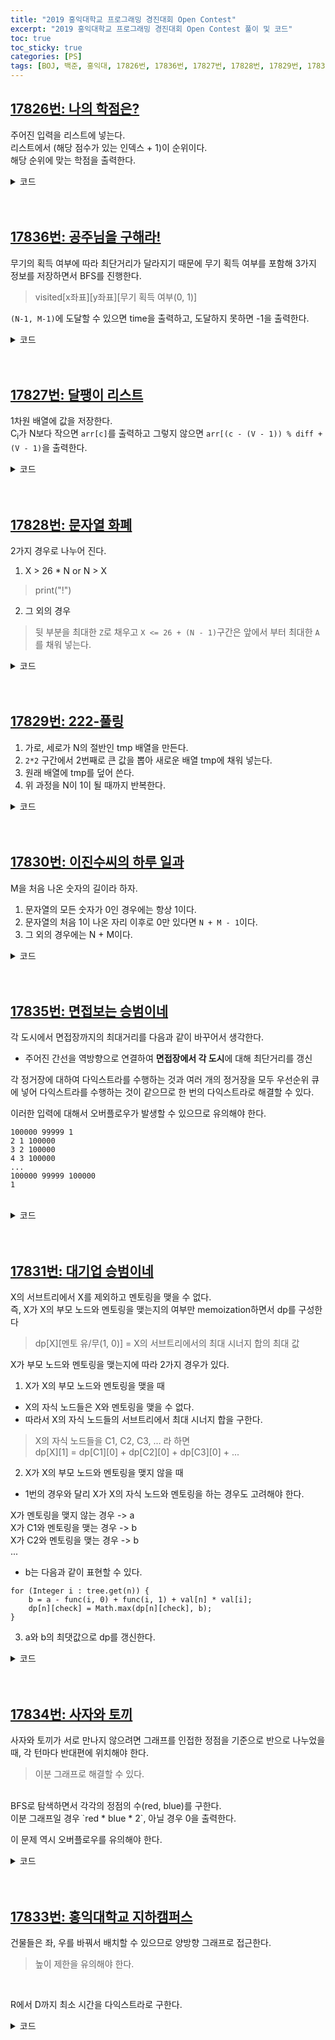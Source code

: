 ```yaml
---
title: "2019 홍익대학교 프로그래밍 경진대회 Open Contest"
excerpt: "2019 홍익대학교 프로그래밍 경진대회 Open Contest 풀이 및 코드"
toc: true
toc_sticky: true
categories: [PS]
tags: [BOJ, 백준, 홍익대, 17826번, 17836번, 17827번, 17828번, 17829번, 17830번, 17831번, 17834번, 17833번]
---
```

## [17826번: 나의 학점은?](https://www.acmicpc.net/problem/17826)
주어진 입력을 리스트에 넣는다. <br>
리스트에서 (해당 점수가 있는 인덱스 + 1)이 순위이다.<br>
해당 순위에 맞는 학점을 출력한다. <br>

<details>
<summary>코드</summary>
<div markdown="1">

``` java
import java.io.*;
import java.util.*;

public class Main {

    static FastIO io = new FastIO();

    public static void main(String... args) throws IOException {
        ArrayList<Integer> list = new ArrayList<Integer>();
        for (int i = 0; i < 50; i++) {
            list.add(io.nextInt());
        }
        int target = io.nextInt();
        int rank = list.indexOf(target) + 1;

        if (rank <= 5)
            io.write("A+");
        else if (rank <= 15)
            io.write("A0");
        else if (rank <= 30)
            io.write("B+");
        else if (rank <= 35)
            io.write("B0");
        else if (rank <= 45)
            io.write("C+");
        else if (rank <= 48)
            io.write("C0");
        else
            io.write("F");
    }

}

class FastIO { ... }    // 생략
```
</div>
</details>

<br>
<br>

## [17836번: 공주님을 구해라!](https://www.acmicpc.net/problem/17836)
무기의 획득 여부에 따라 최단거리가 달라지기 때문에 무기 획득 여부를 포함해 3가지 정보를 저장하면서 BFS를 진행한다. <br>
 >visited[x좌표][y좌표][무기 획득 여부(0, 1)]

`(N-1, M-1)`에 도달할 수 있으면 time을 출력하고, 도달하지 못하면 -1을 출력한다.

<details>
<summary>코드</summary>
<div markdown="1">

``` java
import java.io.*;
import java.util.*;

public class Main {

    static FastIO io = new FastIO();
    static int N, M, T;
    static int[][] map;
    static boolean[][][] visited;
    static int[] dx = {-1, 0, 1, 0};
    static int[] dy = {0, -1, 0, 1};

    public static void main(String... args) throws IOException {
        N = io.nextInt();
        M = io.nextInt();
        T = io.nextInt();
        map = new int[N][M];
        visited = new boolean[N][M][2];

        for (int i = 0; i < N; i++) {
            for (int j = 0; j < M; j++) {
                map[i][j] = io.nextInt();
            }
        }

        int res = BFS();
        io.write(res > -1 ? String.valueOf(res) : "Fail");
    }

    private static int BFS() {
        Queue<Node> queue = new LinkedList<Node>();
        queue.add(new Node(0, 0, 0, 0));
        visited[0][0][0] = true;

        while (!queue.isEmpty()) {
            Node tmp = queue.poll();
            int x = tmp.x;
            int y = tmp.y;
            int time = tmp.time;
            int hasWeapon = tmp.hasWeapon;

            if (x == N - 1 && y == M - 1)
                return time;

            if (time > T)
                continue;

            for (int i = 0; i < 4; i++) {
                int nx = x + dx[i];
                int ny = y + dy[i];
                int nHasWeapon = hasWeapon;

                if (nx < 0 || ny < 0 || nx >= N || ny >= M)
                    continue;

                if (visited[nx][ny][nHasWeapon])
                    continue;

                if (map[nx][ny] == 2) {
                    nHasWeapon = 1;
                    visited[nx][ny][nHasWeapon] = true;
                    queue.add(new Node(nx, ny, time + 1, nHasWeapon));
                }

                else if (map[nx][ny] == 1) {
                    if (nHasWeapon == 1) {
                        visited[nx][ny][nHasWeapon] = true;
                        queue.add(new Node(nx, ny, time + 1, nHasWeapon));
                    }

                    else
                        continue;
                }

                else {
                    visited[nx][ny][nHasWeapon] = true;
                    queue.add(new Node(nx, ny, time + 1, nHasWeapon));
                }
            }
        }

        return -1;
    }

}

class Node {
    int x, y, time, hasWeapon;

    public Node(int x, int y, int time, int hasWeapon) {
        super();
        this.x = x;
        this.y = y;
        this.time = time;
        this.hasWeapon = hasWeapon;
    }

}

class FastIO { ... }    // 생략
```
</div>
</details>

<br>
<br>

## [17827번: 달팽이 리스트](https://www.acmicpc.net/problem/17827)
1차원 배열에 값을 저장한다. <br>
 C<sub>i</sub>가 N보다 작으면 `arr[c]`를 출력하고 그렇지 않으면 `arr[(c - (V - 1)) % diff + (V - 1)`을 출력한다.

<details>
<summary>코드</summary>
<div markdown="1">

``` java
import java.io.*;
import java.util.*;

public class Main {

    static FastIO io = new FastIO();
    static int N, M, V;

    public static void main(String... args) throws IOException {
        N = io.nextInt();
        M = io.nextInt();
        V = io.nextInt();
        int[] arr = new int[N];
        StringBuilder res = new StringBuilder();
        for (int i = 0; i < N; i++) {
            arr[i] = io.nextInt();
        }
        int diff = N - V + 1;

        for (int i = 0; i < M; i++) {
            int c = io.nextInt();

            if (c < N)
                res.append(arr[c]).append('\n');
            else
                res.append(arr[(c - (V - 1)) % diff + (V - 1)]).append('\n');
        }

        io.write(res);
    }

}

class FastIO { ... }    // 생략
```
</div>
</details>

<br>
<br>

## [17828번: 문자열 화폐](https://www.acmicpc.net/problem/17828)
2가지 경우로 나누어 진다. <br>
1. X > 26 * N or N > X
> print("!")
2. 그 외의 경우
> 뒷 부분을 최대한 `Z`로 채우고 `X <= 26 + (N - 1)`구간은 앞에서 부터 최대한 `A`를 채워 넣는다.

<details>
<summary>코드</summary>
<div markdown="1">


``` java
import java.io.*;
import java.util.*;

public class Main {

    static FastIO io = new FastIO();

    public static void main(String... args) throws IOException {
        int N = io.nextInt(), X = io.nextInt();
        StringBuilder tmp = new StringBuilder();
        StringBuilder res = new StringBuilder();

        if (X > 26 * N || N > X) {
            io.write("!");
            return;
        }

        while (true) {
            if (X > 26 + (N - 1)) {
                X -= 26;
                N--;
                tmp.append('Z');
            }

            else {
                for (int i = 0; i < N - 1; i++) {
                    res.append('A');
                }

                res.append((char)('A' + X - N));
                res.append(tmp);
                break;
            }
        }

        io.write(res);
    }

}

class FastIO { ... }    // 생략
```
</div>
</details>

<br>
<br>

## [17829번: 222-풀링](https://www.acmicpc.net/problem/17829)
1. 가로, 세로가 N의 절반인 tmp 배열을 만든다. <br>
2. `2*2` 구간에서 2번째로 큰 값을 뽑아 새로운 배열 tmp에 채워 넣는다.
3. 원래 배열에 tmp를 덮어 쓴다.
4. 위 과정을 N이 1이 될 때까지 반복한다.

<details>
<summary>코드</summary>
<div markdown="1">

``` java
import java.io.*;
import java.util.*;

public class Main {

    static FastIO io = new FastIO();

    public static void main(String... args) throws IOException {
        int N = io.nextInt();
        int[][] arr = new int[N][N];
        PriorityQueue<Integer> pq = new PriorityQueue<Integer>((o1, o2) -> o2 - o1);

        for (int i = 0; i < N; i++) {
            for (int j = 0; j < N; j++) {
                arr[i][j] = io.nextInt();
            }
        }

        while (N > 1) {
            int[][] tmp = new int[N >> 1][N >> 1];

            for (int i = 0; i < N; i += 2) {
                for (int j = 0; j < N; j += 2) {
                    int tmpX = i;
                    int tmpY = j;

                    pq.clear();
                    pq.add(arr[tmpX][tmpY]);
                    pq.add(arr[tmpX + 1][tmpY]);
                    pq.add(arr[tmpX][tmpY + 1]);
                    pq.add(arr[tmpX + 1][tmpY + 1]);
                    pq.poll();
                    tmp[i >> 1][j >> 1] = pq.poll();
                }
            }

            N >>= 1;

            for (int i = 0; i < N; i++) {
                for (int j = 0; j < N; j++) {
                    arr[i][j] = tmp[i][j];
                }
            }
        }

        io.write(arr[0][0]);
    }

}

class FastIO { ... }    // 생략
```
</div>
</details>
<br>
<br>

## [17830번: 이진수씨의 하루 일과](https://www.acmicpc.net/problem/17830)
M을 처음 나온 숫자의 길이라 하자. <br>

1. 문자열의 모든 숫자가 0인 경우에는 항상 1이다.
2. 문자열의 처음 1이 나온 자리 이후로 0만 있다면 `N + M - 1`이다.
3. 그 외의 경우에는 N + M이다.

<details>
<summary>코드</summary>
<div markdown="1">


``` java
import java.io.*;
import java.util.*;

public class Main {

    static FastIO io = new FastIO();

    public static void main(String... args) throws IOException {
        int T = io.nextInt();
        StringBuilder res = new StringBuilder();

        while (T-- > 0) {
            int N = io.nextInt();
            String B = io.next();
            String bigB = B.replace('?', '1');
            String smallB = B.replace('?', '0');

            res.append(getSize(bigB, N)).append(' ').append(getSize(smallB, N)).append('\n');
        }

        io.write(res);
    }

    private static int getSize(String str, int N) {
        int firstIdx = str.indexOf('1');
        int lastIdx = str.lastIndexOf('1');

        if (firstIdx < 0)
            return 1;
        else if (firstIdx == lastIdx)
            return N + (N - firstIdx - 1);
        else
            return N + (N - firstIdx);
    }

}

class FastIO { ... }    // 생략
```
</div>
</details>

<br>
<br>

## [17835번: 면접보는 승범이네](https://www.acmicpc.net/problem/17835)
각 도시에서 면접장까지의 최대거리를 다음과 같이 바꾸어서 생각한다. <br>
- 주어진 간선을 역방향으로 연결하여 **면접장에서 각 도시**에 대해 최단거리를 갱신 <br>

각 정거장에 대하여 다익스트라를 수행하는 것과 여러 개의 정거장을 모두 우선순위 큐에 넣어 다익스트라를 수행하는 것이 같으므로 한 번의 다익스트라로 해결할 수 있다. <br>

이러한 입력에 대해서 오버플로우가 발생할 수 있으므로 유의해야 한다.
```
100000 99999 1
2 1 100000
3 2 100000
4 3 100000
...
100000 99999 100000
1
```
<br>

<details>
<summary>코드</summary>
<div markdown="1">

``` java
import java.io.*;
import java.util.*;

public class Main {

    static FastIO io = new FastIO();
    final static long INF = Long.MAX_VALUE;
    static int N, M, K, U, V, C;
    static ArrayList<ArrayList<Node>> adj;
    static ArrayList<Integer> station;
    static long[] dists;

    public static void main(String... args) throws IOException {
        N = io.nextInt();
        M = io.nextInt();
        K = io.nextInt();
        adj = new ArrayList<ArrayList<Node>>(N + 1);
        for (int i = 0; i < N + 1; i++) {
            adj.add(new ArrayList<Node>());
        }
        station = new ArrayList<Integer>(K);
        dists = new long[N + 1];
        Arrays.fill(dists, INF);
        StringBuilder res = new StringBuilder();

        for (int i = 0; i < M; i++) {
            U = io.nextInt();
            V = io.nextInt();
            C = io.nextInt();
            adj.get(V).add(new Node(U, C));
        }

        for (int i = 0; i < K; i++) {
            station.add(io.nextInt());
        }

        dijkstra();

        long max = 0l, maxIdx = -1;

        for (int i = 1; i < N + 1; i++) {
            if (dists[i] < INF) {
                if (max < dists[i]) {
                    maxIdx = i;
                    max = dists[i];
                }
            }
        }

        res.append(maxIdx).append('\n').append(max);
        io.write(res);
    }

    private static void dijkstra() {
        PriorityQueue<Node> pq = new PriorityQueue<Node>();
        for (int i = 0; i < K; i++) {
            int s = station.get(i);
            pq.add(new Node(s, dists[s] = 0l));
        }

        while (!pq.isEmpty()) {
            Node tmp = pq.poll();
            int cur = tmp.idx;
            long curDist = tmp.dist;

            if (curDist > dists[cur])
                continue;

            for (Node n : adj.get(cur)) {
                int next = n.idx;
                long nextDist = n.dist;

                if (dists[next] > dists[cur] + nextDist) {
                    dists[next] = dists[cur] + nextDist;
                    pq.add(new Node(next, dists[next]));
                }
            }
        }
    }

}

class Node implements Comparable<Node>{
    int idx;
    long dist;

    public Node(int idx, long dist) {
        super();
        this.idx = idx;
        this.dist = dist;
    }

    @Override
    public int compareTo(Node o) {
        // TODO Auto-generated method stub
        return (int)(this.dist - o.dist);
    }

}

class FastIO { ... }    // 생략
```
</div>
</details>
<br>
<br>


## [17831번: 대기업 승범이네](https://www.acmicpc.net/problem/17831)

X의 서브트리에서 X를 제외하고 멘토링을 맺을 수 없다. <br>
즉, X가 X의 부모 노드와 멘토링을 맺는지의 여부만 memoization하면서 dp를 구성한다
> dp[X][멘토 유/무(1, 0)] = X의 서브트리에서의 최대 시너지 합의 최대 값

X가 부모 노드와 멘토링을 맺는지에 따라 2가지 경우가 있다.
1. X가 X의 부모 노드와 멘토링을 맺을 때
- X의 자식 노드들은 X와 멘토링을 맺을 수 없다.
- 따라서 X의 자식 노드들의 서브트리에서 최대 시너지 합을 구한다.
> X의 자식 노드들을 C1, C2, C3, ... 라 하면 <br>
dp[X][1] = dp[C1][0] + dp[C2][0] + dp[C3][0] + ...

2. X가 X의 부모 노드와 멘토링을 맺지 않을 때
- 1번의 경우와 달리 X가 X의 자식 노드와 멘토링을 하는 경우도 고려해야 한다.
>
X가 멘토링을 맺지 않는 경우 -> a <br>
X가 C1와 멘토링을 맺는 경우 -> b <br>
X가 C2와 멘토링을 맺는 경우 -> b <br>
...
- b는 다음과 같이 표현할 수 있다.
```
for (Integer i : tree.get(n)) {
    b = a - func(i, 0) + func(i, 1) + val[n] * val[i];
    dp[n][check] = Math.max(dp[n][check], b);
}
```
3. a와 b의 최댓값으로 dp를 갱신한다. <br>

<details>
<summary>코드</summary>
<div markdown="1">


``` java
import java.io.*;
import java.util.*;

public class Main {

    static FastIO io = new FastIO();
    static int N;
    static int[] val, parent;
    static int[][] dp;
    static List<List<Integer>> tree;

    public static void main(String... args) throws IOException {
        N = io.nextInt();
        val = new int[N + 1];
        parent = new int[N + 1];
        dp = new int[N + 1][2];
        tree = new ArrayList<>(N + 1);
        for (int i = 0; i < N + 1; i++) {
            tree.add(new ArrayList<>());
        }
        for (int i = 2; i < N + 1; i++) {
            parent[i] = io.nextInt();
            tree.get(parent[i]).add(i);
        }
        for (int i = 1; i < N + 1; i++) {
            val[i] = io.nextInt();
            for (int j = 0; j < 2; j++) {
                dp[i][j] = -1;
            }
        }

        io.write(func(1, 0));
    }

    private static int func(int n, int check) {
        if (dp[n][check] != -1)
            return dp[n][check];
        if (check == 1) {
            dp[n][check] = 0;
            for (Integer i : tree.get(n)) {
                dp[n][check] += func(i, 0);
            }
        }
        else {
            dp[n][check] = 0;
            int a = 0, b = 0;
            for (Integer i : tree.get(n)) {
                a += func(i, 0);
            }
            for (Integer i : tree.get(n)) {
                b = a - func(i, 0) + func(i, 1) + val[n] * val[i];
                dp[n][check] = Math.max(dp[n][check], b);
            }
            dp[n][check] = Math.max(dp[n][check], a);
        }
        return dp[n][check];
    }

}

class FastIO { ... }    // 생략
```
</div>
</details>
<br>
<br>

## [17834번: 사자와 토끼](https://www.acmicpc.net/problem/17834)
사자와 토끼가 서로 만나지 않으려면 그래프를 인접한 정점을 기준으로 반으로 나누었을 때, 각 턴마다 반대편에 위치해야 한다.
> 이분 그래프로 해결할 수 있다.

<br>
BFS로 탐색하면서 각각의 정점의 수(red, blue)를 구한다. <br>
이분 그래프일 경우 `red * blue * 2`, 아닐 경우 0을 출력한다. <br>

이 문제 역시 오버플로우를 유의해야 한다.

<details>
<summary>코드</summary>
<div markdown="1">

``` java
import java.io.*;
import java.util.*;

public class Main {

    static FastIO io = new FastIO();
    static int N, M, u, v;
    static long redCnt, blueCnt;
    static ArrayList<ArrayList<Integer>> adj;
    static int[] colors;
    static boolean isBipartite;

    public static void main(String... args) throws IOException {
        N = io.nextInt();
        M = io.nextInt();
        adj = new ArrayList<ArrayList<Integer>>();
        for (int i = 0; i < N + 1; i++) {
            adj.add(new ArrayList<Integer>());
        }
        colors = new int[N + 1];
        isBipartite = true;

        for (int i = 0; i < M; i++) {
            u = io.nextInt();
            v = io.nextInt();
            adj.get(u).add(v);
            adj.get(v).add(u);
        }

        for (int i = 1; i < N + 1; i++) {
            if (!isBipartite)
                break;
            else if (colors[i] == 0)
                BFS(i, 1);
        }

        io.write(isBipartite ? redCnt * blueCnt * 2l : 0l);
    }

    private static void BFS(int idx, int color) {
        Queue<Integer> queue = new LinkedList<Integer>();
        queue.add(idx);
        colors[idx] = color;
        redCnt++;

        while (!queue.isEmpty()) {
            int cur = queue.poll();

            for (int next : adj.get(cur)) {
                if (colors[next] == 0) {
                    colors[next] = -colors[cur];

                    if (colors[next] == 1)
                        redCnt++;
                    else
                        blueCnt++;

                    queue.add(next);
                }

                else if (colors[cur] == colors[next]){
                    isBipartite = false;
                    return;
                }
            }
        }
    }
}

class FastIO { ... }    // 생략
```
</div>
</details>
<br>
<br>

## [17833번: 홍익대학교 지하캠퍼스](https://www.acmicpc.net/problem/17833)
건물들은 좌, 우를 바꿔서 배치할 수 있으므로 양방향 그래프로 접근한다.
> 높이 제한을 유의해야 한다.
<br>

R에서 D까지 최소 시간을 다익스트라로 구한다. <br>

<details>
<summary>코드</summary>
<div markdown="1">

``` java
import java.io.*;
import java.util.*;

public class Main {

    static FastIO io = new FastIO();
    final static int INF = Integer.MAX_VALUE;
    static ArrayList<ArrayList<Node>> adj; 
    static ArrayList<Building> buildings;
    static int[] times;
    static int N, R, D, M;

    public static void main(String... args) throws IOException {
        N = io.nextInt();
        R = io.nextInt();
        D = io.nextInt();
        M = io.nextInt();
        adj = new ArrayList<ArrayList<Node>>();
        for (int i = 0; i < N + 1; i++) {
            adj.add(new ArrayList<Node>());
        }
        buildings = new ArrayList<Building>();
        times = new int[N + 1];
        Arrays.fill(times, INF);

        for (int i = 0; i < M; i++) {
            buildings.add(new Building(io.nextInt(), io.nextInt(), io.nextInt(), io.nextInt()));
        }

        addEdge();
        dijkstra();

        io.write(times[D] == INF ? -1 : times[D]);
    }

    private static void dijkstra() {
        PriorityQueue<Node> pq = new PriorityQueue<Node>();
        pq.add(new Node(R, 0));
        times[R] = 0;

        while (!pq.isEmpty()) {
            Node tmp = pq.poll();
            int cur = tmp.idx;
            int curTime = tmp.time;

            if (curTime > times[cur])
                continue;

            for (Node n : adj.get(cur)) {
                int next = n.idx;
                int nextTime = n.time;

                if (times[next] > times[cur] + nextTime) {
                    times[next] = times[cur] + nextTime;
                    pq.add(new Node(next, times[next]));
                }
            }
        }
    }

    private static void addEdge() {
        for (Building b : buildings) {
            for (int j = 0; j <= N - b.h; j++) {
                adj.get(b.e1 + j).add(new Node(b.e2 + j, b.t));
                adj.get(b.e2 + j).add(new Node(b.e1 + j, b.t));
            }
        }
    }

}

class Node implements Comparable<Node>{
    int idx, time;

    public Node(int idx, int time) {
        this.idx = idx;
        this.time = time;
    }

    @Override
    public int compareTo(Node o) {
        // TODO Auto-generated method stub
        return this.time - o.time;
    }

}

class Building {
    int h, t, e1, e2;

    public Building(int h, int t, int e1, int e2) {
        this.h = h;
        this.t = t;
        this.e1 = e1;
        this.e2 = e2;
    }

}

class FastIO { ... }    // 생략
```
</div>
</details>